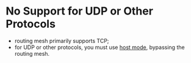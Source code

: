 # No Support for UDP or Other Protocols

- routing mesh primarily supports TCP;
- for UDP or other protocols, you must use [host mode](), bypassing the routing mesh. <!-- todo: link to host mode -->
